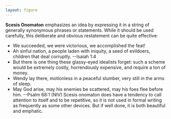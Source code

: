 ```yaml
---
layout: figure
---
```


**Scesis Onomaton** emphasizes an idea by expressing it in a string of generally synonymous phrases or statements. While it should be used carefully, this deliberate and obvious restatement can be quite effective:

 - We succeeded, we were victorious, we accomplished the feat!
 - Ah sinful nation, a people laden with iniquity, a seed of evildoers, children that deal corruptly. --Isaiah 1:4
 - But there is one thing these glassy-eyed idealists forget: such a scheme would be extremely costly, horrendously expensive, and require a ton of money.
 - Wendy lay there, motionless in a peaceful slumber, very still in the arms of sleep.
 - May God arise, may his enemies be scattered, may his foes flee before him. --Psalm 68:1 (NIV)
Scesis onomaton does have a tendency to call attention to itself and to be repetitive, so it is not used in formal writing as frequently as some other devices. But if well done, it is both beautiful and emphatic.